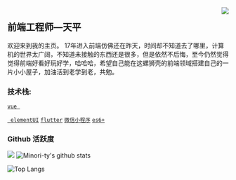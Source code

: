 <img align="right" src="https://count.getloli.com/get/@:Minori-ty?theme=rule34">

## 前端工程师—天平

欢迎来到我的主页。 17年进入前端仿佛还在昨天，时间却不知道去了哪里，计算机的世界太广阔，不知道未接触的东西还是很多，但是依然不后悔，至今仍然觉得觉得前端好看好玩好学，哈哈哈，希望自己能在这螺狮壳的前端领域搭建自己的一片小小屋子，加油活到老学到老，共勉。


### **技术栈:**

<a href="https://v3.cn.vuejs.org"><code>vue </code></a>

<a href="https://cn.vitejs.dev"><code> elementUI</code></a>
<a href="https://less.bootcss.com"><code>flutter</code></a>
<a href="https://element-plus.org/#/zh-CN"><code>微信小程序</code></a>
<a href="https://vant-contrib.gitee.io/vant/v3/#/zh-CN"><code>es6+</code></a>




### Github 活跃度

[![](https://activity-graph.herokuapp.com/graph?username=lamelamb&theme=dracula)](https://github.com/ashutosh00710/github-readme-activity-graph)
![Minori-ty's github stats](https://github-readme-stats.vercel.app/api?username=lamelamb&show_icons=true&theme=vue)

![Top Langs](https://github-readme-stats.vercel.app/api/top-langs/?username=lamelamb)
